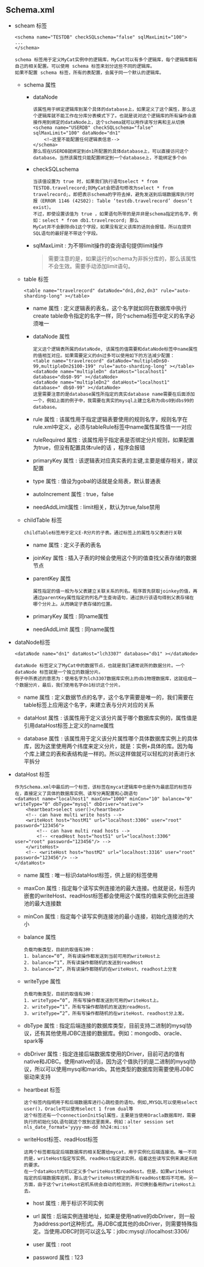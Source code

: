 ## Schema.xml

+ scheam 标签
    ```
    <schema name="TESTDB" checkSQLschema="false" sqlMaxLimit="100">
    ...
    </schema>

    schema 标签用于定义MyCat实例中的逻辑库，MyCat可以有多个逻辑库，每个逻辑库都有自己的相关配置。可以使用 schema 标签来划分这些不同的逻辑库。
    如果不配置 schema 标签，所有的表配置，会属于同一个默认的逻辑库。
    ```
    + schema 属性
        + dataNode
            ```
            该属性用于绑定逻辑库到某个具体的database上，如果定义了这个属性，那么这个逻辑库就不能工作在分库分表模式下了。也就是说对这个逻辑库的所有操作会直接作用到绑定的dataNode上，这个schema就可以用作读写分离和主从切换
            <schema name="USERDB" checkSQLschema="false" sqlMaxLimit="100" dataNode="dn1"
                <!—这里不能配置任何逻辑表信息-->
            </schema>
            那么现在USERDB就绑定到dn1所配置的具体database上，可以直接访问这个database。当然该属性只能配置绑定到一个database上，不能绑定多个dn
            ```
        + checkSQLschema
            ```
            当该值设置为 true 时，如果我们执行语句select * from TESTDB.travelrecord;则MyCat会把语句修改为select * from
            travelrecord;。即把表示schema的字符去掉，避免发送到后端数据库执行时报（ERROR 1146 (42S02): Table ‘testdb.travelrecord’ doesn’t exist）。
            不过，即使设置该值为 true ，如果语句所带的是并非是schema指定的名字，例如：select * from db1.travelrecord; 那么
            MyCat并不会删除db1这个字段，如果没有定义该库的话则会报错，所以在提供SQL语句的最好是不带这个字段。
            ```
        + sqlMaxLimit : 为不带limit操作的查询语句提供limit操作
            > 需要注意的是，如果运行的schema为非拆分库的，那么该属性不会生效。需要手动添加limit语句。

    + table 标签
        ```
        <table name="travelrecord" dataNode="dn1,dn2,dn3" rule="auto-sharding-long" ></table>
        ```
        + name 属性 : 定义逻辑表的表名，这个名字就如同在数据库中执行create table命令指定的名字一样，同个schema标签中定义的名字必须唯一

        + dataNode 属性
            ```
            定义这个逻辑表所属的dataNode, 该属性的值需要和dataNode标签中name属性的值相互对应。如果需要定义的dn过多可以使用如下的方法减少配置：
            <table name="travelrecord" dataNode="multipleDn$0-99,multipleDn2$100-199" rule="auto-sharding-long" ></table>
            <dataNode name="multipleDn" dataHost="localhost1" database="db$0-99" ></dataNode>
            <dataNode name="multipleDn2" dataHost="localhost1" database=" db$0-99" ></dataNode>
            这里需要注意的是database属性所指定的真实database name需要在后面添加一个，例如上面的例子中，我需要在真实的mysql上建立名称为dbs0到dbs99的database。
            ```
        + rule 属性 : 该属性用于指定逻辑表要使用的规则名字，规则名字在rule.xml中定义，必须与tableRule标签中name属性属性值一一对应

        + ruleRequired 属性 : 该属性用于指定表是否绑定分片规则，如果配置为true，但没有配置具体rule的话 ，程序会报错

        + primaryKey 属性 : 该逻辑表对应真实表的主键,主要是缓存相关，建议配置

        + type 属性 : 值设为gobal的话就是全局表，默认普通表

        + autoIncrement 属性 : true，false

        + needAddLimit属性 : limit相关，默认为true,false禁用

    + childTable 标签
        ```
        childTable标签用于定义E-R分片的子表。通过标签上的属性与父表进行关联
        ```
        + name 属性 : 定义子表的表名

        + joinKey 属性 : 插入子表的时候会使用这个列的值查找父表存储的数据节点

        + parentKey 属性
            ```
            属性指定的值一般为与父表建立关联关系的列名。程序首先获取joinkey的值，再通过parentKey属性指定的列名产生查询语句，通过执行该语句得到父表存储在哪个分片上。从而确定子表存储的位置。
            ```
        + primaryKey 属性 : 同name属性

        + needAddLimit 属性 : 同name属性


+ dataNode标签
    ```
    <dataNode name="dn1" dataHost="lch3307" database="db1" ></dataNode>

    dataNode 标签定义了MyCat中的数据节点，也就是我们通常说所的数据分片。一个 dataNode 标签就是一个独立的数据分片。
    例子中所表述的意思为：使用名字为lch3307数据库实例上的db1物理数据库，这就组成一个数据分片，最后，我们使用名字dn1标识这个分片。
    ```
    + name 属性 :  定义数据节点的名字，这个名字需要是唯一的，我们需要在table标签上应用这个名字，来建立表与分片对应的关系

    + dataHost 属性 : 该属性用于定义该分片属于哪个数据库实例的，属性值是引用dataHost标签上定义的name属性

    + database 属性 : 该属性用于定义该分片属性哪个具体数据库实例上的具体库，因为这里使用两个纬度来定义分片，就是：实例+具体的库。因为每个库上建立的表和表结构是一样的。所以这样做就可以轻松的对表进行水平拆分

+ dataHost 标签
    ```
    作为Schema.xml中最后的一个标签，该标签在mycat逻辑库中也是作为最底层的标签存在，直接定义了具体的数据库实例、读写分离配置和心跳语句
    <dataHost name="localhost1" maxCon="1000" minCon="10" balance="0" writeType="0" dbType="mysql" dbDriver="native">
        <heartbeat>select user()</heartbeat>
        <!-- can have multi write hosts -->
        <writeHost host="hostM1" url="localhost:3306" user="root" password="123456">
            <!-- can have multi read hosts -->
            <!-- <readHost host="hostS1" url="localhost:3306" user="root" password="123456"/> -->
        </writeHost>
        <!-- <writeHost host="hostM2" url="localhost:3316" user="root" password="123456"/> -->
    </dataHost>
    ```
    + name 属性 : 唯一标识dataHost标签，供上层的标签使用

    + maxCon 属性 : 指定每个读写实例连接池的最大连接。也就是说，标签内嵌套的writeHost、readHost标签都会使用这个属性的值来实例化出连接池的最大连接数

    + minCon 属性 : 指定每个读写实例连接池的最小连接，初始化连接池的大小

    + balance 属性
        ```
        负载均衡类型，目前的取值有3种：
        1. balance=“0”, 所有读操作都发送到当前可用的writeHost上
        2. balance=“1”，所有读操作都随机的发送到readHost
        3. balance=“2”，所有读操作都随机的在writeHost、readhost上分发
        ```
    + writeType 属性
        ```
        负载均衡类型，目前的取值有3种：
        1. writeType=“0”, 所有写操作都发送到可用的writeHost上。
        2. writeType=“1”，所有写操作都随机的发送到readHost。
        3. writeType=“2”，所有写操作都随机的在writeHost、readhost分上发。
        ```
    + dbType 属性 : 指定后端连接的数据库类型，目前支持二进制的mysql协议，还有其他使用JDBC连接的数据库。例如：mongodb、oracle、spark等

    + dbDriver 属性 : 指定连接后端数据库使用的Driver，目前可选的值有native和JDBC。使用native的话，因为这个值执行的是二进制的mysql协议，所以可以使用mysql和maridb。其他类型的数据库则需要使用JDBC驱动来支持

    + heartbeat 标签
        ```
        这个标签内指明用于和后端数据库进行心跳检查的语句。例如,MYSQL可以使用select user()，Oracle可以使用select 1 from dual等
        这个标签还有一个connectionInitSql属性，主要是当使用Oracla数据库时，需要执行的初始化SQL语句就这个放到这里面来。例如：alter session set nls_date_format='yyyy-mm-dd hh24:mi:ss'
        ```
    + writeHost标签、readHost标签
        ```
        这两个标签都指定后端数据库的相关配置给mycat，用于实例化后端连接池。唯一不同的是，writeHost指定写实例、readHost指定读实例，组着这些读写实例来满足系统的要求。
        在一个dataHost内可以定义多个writeHost和readHost。但是，如果writeHost指定的后端数据库宕机，那么这个writeHost绑定的所有readHost都将不可用。另一方面，由于这个writeHost宕机系统会自动的检测到，并切换到备用的writeHost上去。
        ```
        + host 属性 : 用于标识不同实例

        + url 属性 : 后端实例连接地址，如果是使用native的dbDriver，则一般为address:port这种形式。用JDBC或其他的dbDriver，则需要特殊指定。当使用JDBC时则可以这么写：jdbc:mysql://localhost:3306/

        + user 属性 : root

        + password 属性 : 123



